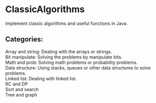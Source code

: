 ClassicAlgorithms
=================

Implement classic algorithms and useful functions in Java. 

Categories: 
------------
Array and string: Dealing with the arrays or strings. <br>
Bit manipulate: Solving the problems by manipulate bits. <br>
Math and prob: Solving math problems or probability problems. <br>
Data structure: Using stacks, queues or other data structures to solve problems. <br>
Linked list: Dealing with linked list. <br>
RC and DP<br>
Sort and search<br>
Tree and graph<br>
 
